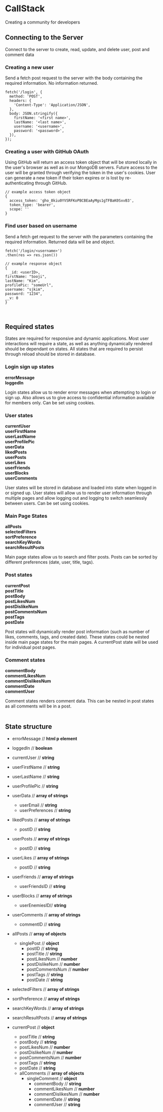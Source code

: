 # CallStack

Creating a community for developers

## Connecting to the Server

Connect to the server to create, read, update, and delete user, post and comment data

### Creating a new user

Send a fetch post request to the server with the body containing the required information. No information returned.

```
fetch('/login', {
  method: 'POST',
  headers: {
    'Content-Type': 'Application/JSON',
  },
  body: JSON.stringify({
    firstName: '<first name>',
    lastName: '<last name>',
    username: '<username>',
    password: '<password>',
  }),
});
```

### Creating a user with GitHub OAuth

Using GitHub will return an access token object that will be stored locally in the user's browser as well as in our MongoDB servers. Future access to the user will be granted through verifying the token in the user's cookies. User can generate a new token if their token expires or is lost by re-authenticating through GitHub.

```
// example access token object
{
  access_token: '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',
  token_type: 'bearer',
  scope: ''
}
```

### Find user based on username

Send a fetch get request to the server with the parameters containing the required information. Returned data will be and object.

```
fetch('/login/<username>')
.then(res => res.json())

// example response object
{
  _id: <userID>,
firstName: "Sooji",
lastName: "Kim",
profilePic: "someUrl",
username: "sjkim",
password: "1234",
__v: 0
}
```
<br/>

## Required states

States are required for responsive and dynamic applications. Most user interactions will require a state, as well as anything dynamically rendered should be dependant on states. All states that are required to persist through reload should be stored in database.

### Login sign up states

**errorMessage**<br/>
**loggedIn**

Login states allow us to render error messages when attempting to login or sign up. Also allows us to give access to confidential information available for members only. Can be set using cookies.

### User states

**currentUser**<br/>
**userFirstName**<br/>
**userLastName**<br/>
**userProfilePic**<br/>
**userData**<br/>
**likedPosts**<br/>
**userPosts**<br/>
**userLikes**<br/>
**userFriends**<br/>
**userBlocks**<br/>
**userComments**

User states will be stored in database and loaded into state when logged in or signed up. User states will allow us to render user information through multiple pages and allow logging out and logging to switch seamlessly between users. Can be set using cookies.

### Main Page States

**allPosts**<br/>
**selectedFilters**<br/>
**sortPreference**<br/>
**searchKeyWords**<br/>
**searchResultPosts**

Main page states allow us to search and filter posts. Posts can be sorted by different preferences (date, user, title, tags).

### Post states

**currentPost**<br/>
**postTitle**<br/>
**postBody**<br/>
**postLikesNum**<br/>
**postDislikeNum**<br/>
**postCommentsNum**<br/>
**postTags**<br/>
**postDate**

Post states will dynamically render post information (such as number of likes, comments, tags, and created date). These states could be nested inside main page states for the main pages. A currentPost state will be used for individual post pages.

### Comment states

**commentBody**<br/>
**commentLikesNum**<br/>
**commentDislikesNum**<br/>
**commentDate**<br/>
**commentUser**

Comment states renders comment data. This can be nested in post states as all comments will be in a post.
<br/><br/>

## State structure

- errorMessage // **html p element**
- loggedIn // **boolean**

- currentUser // **string**
- userFirstName // **string**
- userLastName // **string**
- userProfilePic // **string**
- userData // **array of strings**
  - userEmail // **string**
  - userPreferences // **string**
- likedPosts // **array of strings**
  - postID // **string**
- userPosts // **array of strings**
  - postID // **string**
- userLikes // **array of strings**
  - postID // **string**
- userFriends // **array of strings**
  - userFriendsID // **string**
- userBlocks // **array of strings**
  - userEnemiesID// **string**
- userComments // **array of strings**
  - commentID // **string**

- allPosts // **array of objects**
  - singlePost // **object**
    - postID // **string**
    - postTitle // **string**
    - postLikesNum // **number**
    - postDislikeNum // **number**
    - postCommentsNum // **number**
    - postTags // **string**
    - postDate // **string**
- selectedFilters // **array of strings**
- sortPreference // **array of strings**
- searchKeyWords // **array of strings**
- searchResultPosts // **array of strings**

- currentPost // **object**
  - postTitle // **string**
  - postBody // **string**
  - postLikesNum // **number**
  - postDislikeNum // **number**
  - postCommentsNum // **number**
  - postTags // **string**
  - postDate // **string**
  - allComments // **array of objects**
    - singleComment // **object**
      - commentBody // **string**
      - commentLikesNum // **number**
      - commentDislikesNum // **number**
      - commentDate // **string**
      - commentUser // **string**
